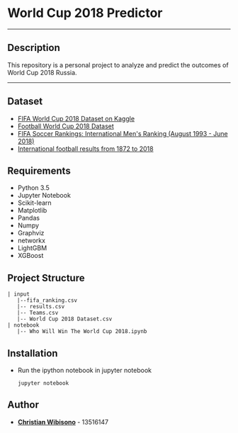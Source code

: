 # World Cup 2018 Predictor

----
## Description
This repository is a personal project to analyze and predict the outcomes of World Cup 2018 Russia. 

----
## Dataset
* [FIFA World Cup 2018 Dataset on Kaggle](https://www.kaggle.com/ahmedelnaggar/fifa-worldcup-2018-dataset)
* [Football World Cup 2018 Dataset](https://data.world/sawya/football-world-cup-2018-dataset)
* [FIFA Soccer Rankings: International Men's Ranking (August 1993 - June 2018)](https://www.kaggle.com/tadhgfitzgerald/fifa-international-soccer-mens-ranking-1993now)
* [International football results from 1872 to 2018](https://www.kaggle.com/martj42/international-football-results-from-1872-to-2017)

## Requirements
* Python 3.5
* Jupyter Notebook
* Scikit-learn
* Matplotlib
* Pandas
* Numpy
* Graphviz
* networkx
* LightGBM
* XGBoost

## Project Structure
```
| input
   |--fifa_ranking.csv
   |-- results.csv
   |-- Teams.csv
   |-- World Cup 2018 Dataset.csv
| notebook
   |-- Who Will Win The World Cup 2018.ipynb
```

## Installation
* Run the ipython notebook in jupyter notebook
    ```
    jupyter notebook
    ```

## Author
* **[Christian Wibisono](https://github.com/christianwbsn)** - 13516147
